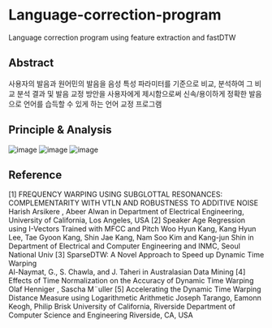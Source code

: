 # Language-correction-program
Language correction program  using feature extraction and fastDTW

## Abstract
사용자의 발음과 원어민의 발음을 음성 특성 파라미터를 기준으로 비교, 분석하여 그 비교 분석 결과 및 발음 교정 방안을 사용자에게 제시함으로써 신속/용이하게 정확한 발음으로 언어를 습득할 수 있게 하는 언어 교정 프로그램  

## Principle & Analysis
![image](https://user-images.githubusercontent.com/35095311/54836127-f3fb8380-4d06-11e9-83fb-f94b53f6bfde.png)
![image](https://user-images.githubusercontent.com/35095311/54836187-0f668e80-4d07-11e9-8dd7-31c5f7ed900c.png)
![image](https://user-images.githubusercontent.com/35095311/54836209-19888d00-4d07-11e9-9261-8c74150ed89a.png)

## Reference
[1] FREQUENCY WARPING USING SUBGLOTTAL RESONANCES: COMPLEMENTARITY WITH VTLN AND ROBUSTNESS TO ADDITIVE NOISE 	Harish Arsikere , Abeer Alwan in Department of Electrical Engineering, University of California, Los Angeles, USA
[2] Speaker Age Regression using I-Vectors Trained with MFCC and Pitch Woo Hyun Kang, Kang Hyun Lee, Tae Gyoon Kang, Shin Jae Kang, Nam Soo Kim and Kang-jun Shin in Department of Electrical and Computer Engineering and INMC, Seoul National Univ
[3] SparseDTW: A Novel Approach to Speed up Dynamic Time Warping  
Al-Naymat, G., S. Chawla, and J. Taheri in Australasian Data Mining
[4] Effects of Time Normalization on the Accuracy of Dynamic Time Warping
Olaf Henniger , Sascha M¨uller
[5] Accelerating the Dynamic Time Warping Distance Measure using Logarithmetic Arithmetic 
Joseph Tarango, Eamonn Keogh, Philip Brisk University of California, Riverside Department of Computer Science and Engineering Riverside, CA, USA 
